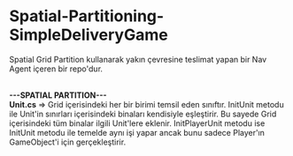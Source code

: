 # Spatial-Partitioning-SimpleDeliveryGame
Spatial Grid Partition kullanarak yakın çevresine teslimat yapan bir Nav Agent içeren bir repo'dur.<br><br>

<b>---SPATIAL PARTITION---</b><br>
<b>Unit.cs</b> => Grid içerisindeki her bir birimi temsil eden sınıftır. InitUnit metodu ile Unit'in sınırları içerisindeki binaları kendisiyle eşleştirir. Bu sayede Grid içerisindeki tüm binalar ilgili Unit'lere eklenir. InitPlayerUnit metodu ise InitUnit metodu ile temelde aynı işi yapar ancak bunu sadece Player'ın GameObject'i için gerçekleştirir. <br>


